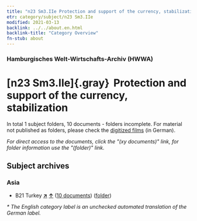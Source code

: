 ```yaml
---
title: "n23 Sm3.IIe Protection and support of the currency, stabilization"
etr: category/subject/n23 Sm3.IIe
modified: 2021-03-13
backlink: ../../about.en.html
backlink-title: "Category Overview"
fn-stub: about
---
```


### Hamburgisches Welt-Wirtschafts-Archiv (HWWA)
# [n23 Sm3.IIe]{.gray}&#8201; Protection and support of the currency, stabilization&#160; 





In total 1 subject folders, 10 documents - folders incomplete.
For material not published as folders, please check the [digitized films](/film/h1_sh) (in German).

_For direct access to the documents, click the "(xy documents)" link, for folder information use the "(folder)" link._

## Subject archives



### Asia

- B21 Turkey [**&nearr;**](../../../geo/i/141111/about.en.html "Turkey (all folders)") [**&uarr;**](../../../geo/about.en.html#B21 "Country category system") (<a href="https://pm20.zbw.eu/dfgview/sh/141111,145314" title="about: Turkey : Protection and support of the currency, stabilization" target="_blank">10 documents</a>) ([folder](http://purl.org/pressemappe20/folder/sh/141111,145314))


_* The English category label is an unchecked automated translation of the German label._

